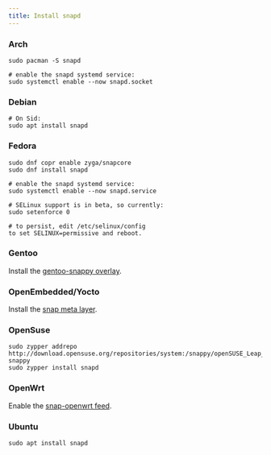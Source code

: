 ```yaml
---
title: Install snapd
---
```


### Arch

```
sudo pacman -S snapd

# enable the snapd systemd service:
sudo systemctl enable --now snapd.socket
```

### Debian

```
# On Sid:
sudo apt install snapd
```

### Fedora

```
sudo dnf copr enable zyga/snapcore
sudo dnf install snapd

# enable the snapd systemd service:
sudo systemctl enable --now snapd.service

# SELinux support is in beta, so currently:
sudo setenforce 0

# to persist, edit /etc/selinux/config
to set SELINUX=permissive and reboot.
```

### Gentoo

Install the [gentoo-snappy overlay](https://github.com/zyga/gentoo-snappy).

### OpenEmbedded/Yocto

Install the [snap meta layer](https://github.com/morphis/meta-snappy/blob/master/README.md).

### OpenSuse

```
sudo zypper addrepo http://download.opensuse.org/repositories/system:/snappy/openSUSE_Leap_42.2/ snappy
sudo zypper install snapd
```

### OpenWrt

Enable the [snap-openwrt feed](https://github.com/teknoraver/snap-openwrt/blob/master/README.md).

### Ubuntu

```
sudo apt install snapd
```
